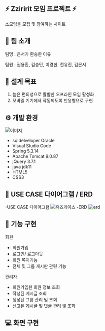 ## ⚡ Zziririt 모임 프로젝트 ⚡
소모임을 모집 및 참여하는 사이트


## 👥 팀 소개
팀명 : 은서가 환승한 이유

팀원 : 권용환, 김승민, 이경한, 전유진, 김은서

## 🚩 설계 목표
1. 높은 편의성으로 활발한 오프라인 모임 활성화
2. 모바일 기기에서 작동되도록 반응형으로 구현


## ⚙️ 개발 환경
![이미지](https://github.com/user-attachments/assets/a3885e0e-fa8e-4410-8c29-d4a79507249e)
- sqldelveloper Oracle
- Visual Studio Code
- Spring 5.3.14
- Apache Tomcat 9.0.87
- jQuery 3.7.1
- java jdk11
- HTML5
- CSS3


## 📝 USE CASE 다이어그램 / ERD
-USE CASE 다이어그램
![유즈케이스](https://github.com/user-attachments/assets/faffb2cb-e33e-4ae3-9ab5-6cef31659780)
-ERD
![erd](https://github.com/user-attachments/assets/d520a881-2a74-49b5-be16-6a57c0b5a56c)

## 📄 기능 구현
회원
- 회원가입
- 로그인/ 로그아웃
- 회원 쪽지기능
- 전체 및 그룹 게시판 관련 기능

관리자
- 회원가입한 회원 정보 조회
- 작성된 게시글 조회
- 생성된 그룹 관리 및 조회
- 신고된 게시글 및 댓글 관리 및 조회

## 💻 화면 구현


